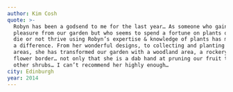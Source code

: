 ```yaml
---
author: Kim Cosh
quote: >-
  Robyn has been a godsend to me for the last year… As someone who gains great
  pleasure from our garden but who seems to spend a fortune on plants only to
  die or not thrive using Robyn’s expertise & knowledge of plants has made such
  a difference. From her wonderful designs, to collecting and planting the
  areas, she has transformed our garden with a woodland area, a rockery and
  flower border… not only that she is a dab hand at pruning our fruit trees and
  other shrubs… I can’t recommend her highly enough…
city: Edinburgh
year: 2014
---
```


